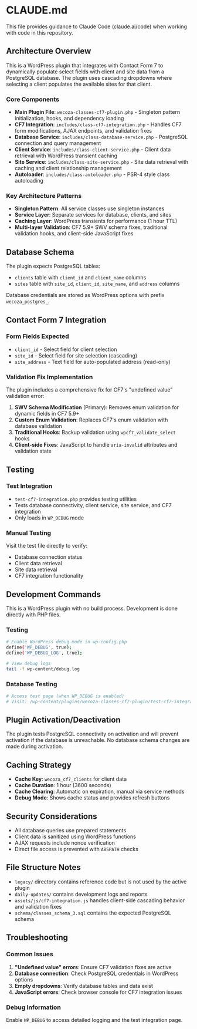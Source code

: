 # CLAUDE.md

This file provides guidance to Claude Code (claude.ai/code) when working with code in this repository.

## Architecture Overview

This is a WordPress plugin that integrates with Contact Form 7 to dynamically populate select fields with client and site data from a PostgreSQL database. The plugin uses cascading dropdowns where selecting a client populates the available sites for that client.

### Core Components

- **Main Plugin File**: `wecoza-classes-cf7-plugin.php` - Singleton pattern initialization, hooks, and dependency loading
- **CF7 Integration**: `includes/class-cf7-integration.php` - Handles CF7 form modifications, AJAX endpoints, and validation fixes
- **Database Service**: `includes/class-database-service.php` - PostgreSQL connection and query management
- **Client Service**: `includes/class-client-service.php` - Client data retrieval with WordPress transient caching
- **Site Service**: `includes/class-site-service.php` - Site data retrieval with caching and client relationship management
- **Autoloader**: `includes/class-autoloader.php` - PSR-4 style class autoloading

### Key Architecture Patterns

- **Singleton Pattern**: All service classes use singleton instances
- **Service Layer**: Separate services for database, clients, and sites
- **Caching Layer**: WordPress transients for performance (1 hour TTL)
- **Multi-layer Validation**: CF7 5.9+ SWV schema fixes, traditional validation hooks, and client-side JavaScript fixes

## Database Schema

The plugin expects PostgreSQL tables:
- `clients` table with `client_id` and `client_name` columns
- `sites` table with `site_id`, `client_id`, `site_name`, and `address` columns

Database credentials are stored as WordPress options with prefix `wecoza_postgres_`.

## Contact Form 7 Integration

### Form Fields Expected
- `client_id` - Select field for client selection
- `site_id` - Select field for site selection (cascading)
- `site_address` - Text field for auto-populated address (read-only)

### Validation Fix Implementation
The plugin includes a comprehensive fix for CF7's "undefined value" validation error:

1. **SWV Schema Modification** (Primary): Removes enum validation for dynamic fields in CF7 5.9+
2. **Custom Enum Validation**: Replaces CF7's enum validation with database validation
3. **Traditional Hooks**: Backup validation using `wpcf7_validate_select` hooks
4. **Client-side Fixes**: JavaScript to handle `aria-invalid` attributes and validation state

## Testing

### Test Integration
- `test-cf7-integration.php` provides testing utilities
- Tests database connectivity, client service, site service, and CF7 integration
- Only loads in `WP_DEBUG` mode

### Manual Testing
Visit the test file directly to verify:
- Database connection status
- Client data retrieval
- Site data retrieval
- CF7 integration functionality

## Development Commands

This is a WordPress plugin with no build process. Development is done directly with PHP files.

### Testing
```bash
# Enable WordPress debug mode in wp-config.php
define('WP_DEBUG', true);
define('WP_DEBUG_LOG', true);

# View debug logs
tail -f wp-content/debug.log
```

### Database Testing
```bash
# Access test page (when WP_DEBUG is enabled)
# Visit: /wp-content/plugins/wecoza-classes-cf7-plugin/test-cf7-integration.php
```

## Plugin Activation/Deactivation

The plugin tests PostgreSQL connectivity on activation and will prevent activation if the database is unreachable. No database schema changes are made during activation.

## Caching Strategy

- **Cache Key**: `wecoza_cf7_clients` for client data
- **Cache Duration**: 1 hour (3600 seconds)
- **Cache Clearing**: Automatic on expiration, manual via service methods
- **Debug Mode**: Shows cache status and provides refresh buttons

## Security Considerations

- All database queries use prepared statements
- Client data is sanitized using WordPress functions
- AJAX requests include nonce verification
- Direct file access is prevented with `ABSPATH` checks

## File Structure Notes

- `legacy/` directory contains reference code but is not used by the active plugin
- `daily-updates/` contains development logs and reports
- `assets/js/cf7-integration.js` handles client-side cascading behavior and validation fixes
- `schema/classes_schema_3.sql` contains the expected PostgreSQL schema

## Troubleshooting

### Common Issues
1. **"Undefined value" errors**: Ensure CF7 validation fixes are active
2. **Database connection**: Check PostgreSQL credentials in WordPress options
3. **Empty dropdowns**: Verify database tables and data exist
4. **JavaScript errors**: Check browser console for CF7 integration issues

### Debug Information
Enable `WP_DEBUG` to access detailed logging and the test integration page.